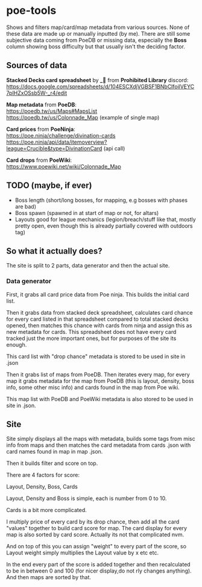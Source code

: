 # poe-tools

Shows and filters map/card/map metadata from various sources. None of these data are made up or manually inputted (by me).
There are still some subjective data coming from PoeDB or missing data, especially the **Boss** column showing boss
difficulty but that usually isn't the deciding factor.

## Sources of data

**Stacked Decks card spreadsheet** by **_🐌** from **Prohibited Library** discord:  
https://docs.google.com/spreadsheets/d/104ESCXdjVGBSF1BNbClfoilVEYC7pIHZxOSsb5W-_r4/edit

**Map metadata** from **PoeDB**:  
https://poedb.tw/us/Maps#MapsList  
https://poedb.tw/us/Colonnade_Map (example of single map)  

**Card prices** from **PoeNinja**:  
https://poe.ninja/challenge/divination-cards  
https://poe.ninja/api/data/itemoverview?league=Crucible&type=DivinationCard (api call)  

**Card drops** from **PoeWiki**:  
https://www.poewiki.net/wiki/Colonnade_Map  

## TODO (maybe, if ever)

- Boss length (short/long bosses, for mapping, e.g bosses with phases are bad)
- Boss spawn (spawned in at start of map or not, for altars)
- Layouts good for league mechanics (legion/breach/stuff like that, mostly
    pretty open, even though this is already partially covered with outdoors
    tag)

## So what it actually does?

The site is split to 2 parts, data generator and then the actual site.

### Data generator

First, it grabs all card price data from Poe ninja. This builds the initial card list.

Then it grabs data from stacked deck spreadsheet, calculates card chance for every card listed in that spreadsheet compared to total stacked decks opened, then matches this chance with cards from ninja and assign this as new metadata for cards. This spreadsheet does not have every card tracked just the more important ones, but for purposes of the site its enough.

This card list with "drop chance" metadata is stored to be used in site in .json

Then it grabs list of maps from PoeDB. Then iterates every map, for every map it grabs metadata for the map from PoeDB (this is layout, density, boss info, some other misc info) and cards found in the map from Poe wiki.

This map list with PoeDB and PoeWiki metadata is also stored to be used in site in .json.

## Site

Site simply displays all the maps with metadata, builds some tags from misc info from maps and then matches the card metadata from cards .json with card names found in map in map .json.

Then it builds filter and score on top.

There are 4 factors for score:

Layout, Density, Boss, Cards

Layout, Density and Boss is simple, each is number from 0 to 10.

Cards is a bit more complicated.

I multiply price of every card by its drop chance, then add all the card "values" together to build card score for map. The card display for every map is also sorted by card score. Actually its not that complicated nvm.

And on top of this you can assign "weight" to every part of the score, so Layout weight simply multiplies the Layout value by x etc etc.

In the end every part of the score is added together and then recalculated to be in between 0 and 100 (for nicer display,do not rly changes anything). And then maps are sorted by that.